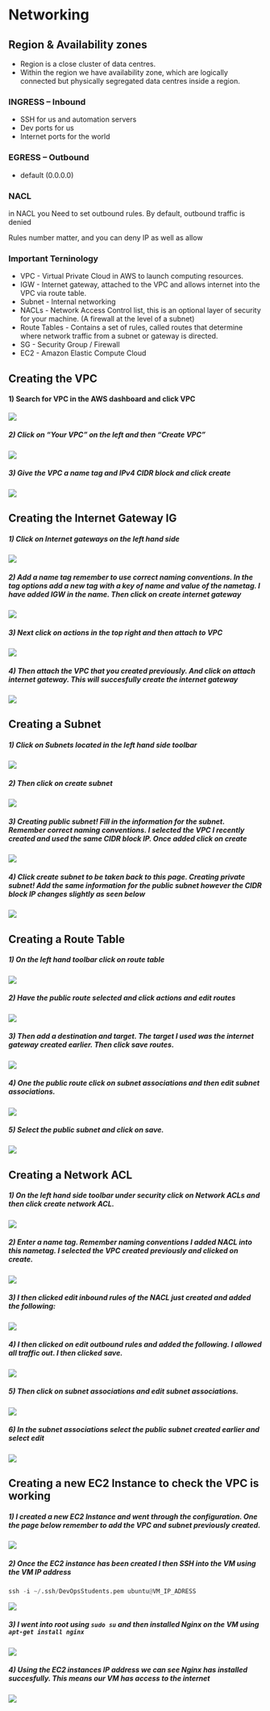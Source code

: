 # Networking

## Region & Availability zones

- Region is a close cluster of data centres.
- Within the region we have availability zone, which are logically connected but physically segregated data centres inside a region.

### INGRESS – Inbound
- SSH for us and automation servers
- Dev ports for us
- Internet ports for the world

### EGRESS – Outbound 
- default (0.0.0.0)

### NACL
in NACL you Need to set outbound rules. By default, outbound traffic is denied

Rules number matter, and you can deny IP as well as allow

### Important Terninology
- VPC - Virtual Private Cloud in AWS to launch computing resources.
- IGW - Internet gateway, attached to the VPC and allows internet into the VPC via route table.
- Subnet - Internal networking
- NACLs - Network Access Control list, this is an optional layer of security for your machine. (A firewall at the level of a subnet)
- Route Tables - Contains a set of rules, called routes that determine where network traffic from a subnet or gateway is directed.
- SG - Security Group / Firewall
- EC2 - Amazon Elastic Compute Cloud


## Creating the VPC
#### 1) Search for VPC in the AWS dashboard and click VPC

![](images/vpc1.png)

##### 2) Click on “Your VPC” on the left and then “Create VPC”
![](images/vpc2.png)

##### 3) Give the VPC a name tag and IPv4 CIDR block and click create
![](images/vpc3.png)

## Creating the Internet Gateway IG

##### 1) Click on Internet gateways on the left hand side
![](images/vpc4.png)

##### 2) Add a name tag remember to use correct naming conventions. In the tag options add a new tag with a key of name and value of the nametag. I have added IGW in the name. Then click on create internet gateway
![](images/vpc5.png)

##### 3) Next click on actions in the top right and then attach to VPC

![](images/vpc6.png)

##### 4) Then attach the VPC that you created previously. And click on attach internet gateway. This will succesfully create the internet gateway

![](images/vpc7.png)

## Creating a Subnet

##### 1) Click on Subnets located in the left hand side toolbar

![](images/vpc8.png)

##### 2) Then click on create subnet

![](images/vpc9.png)

##### 3) Creating public subnet! Fill in the information for the subnet. Remember correct naming conventions. I selected the VPC I recently created and used the same CIDR block IP. Once added click on create

![](images/vpc10.png)

##### 4) Click create subnet to be taken back to this page. Creating private subnet! Add the same information for the public subnet however the CIDR block IP changes slightly as seen below

![](images/vpc11.png)

## Creating a Route Table

##### 1) On the left hand toolbar click on route table

![](images/vpc12.png)

##### 2) Have the public route selected and click actions and edit routes

![](images/vpc13.png)

##### 3) Then add a destination and target. The target I used was the internet gateway created earlier. Then click save routes.

![](images/vpc14.png)

##### 4) One the public route click on subnet associations and then edit subnet associations.

![](images/vpc15.png)

##### 5) Select the public subnet and click on save.

![](images/vpc16.png)

## Creating a Network ACL

##### 1) On the left hand side toolbar under security click on Network ACLs and then click create network ACL.

![](images/vpc17.png)

##### 2) Enter a name tag. Remember naming conventions I added NACL into this nametag. I selected the VPC created previously and clicked on create.

![](images/vpc18.png)

##### 3) I then clicked edit inbound rules of the NACL just created and added the following:

![](images/vpc19.png)

##### 4) I then clicked on edit outbound rules and added the following. I allowed all traffic out. I then clicked save.

![](images/vpc20.png)

##### 5) Then click on subnet associations and edit subnet associations.

![](images/vpc21.png)

##### 6) In the subnet associations select the public subnet created earlier and select edit 

![](images/vpc22.png)

## Creating a new EC2 Instance to check the VPC is working

##### 1) I created a new EC2 Instance and went through the configuration. One the page below remember to add the VPC and subnet previously created.

![](images/vpc23.png)

##### 2) Once the EC2 instance has been created I then SSH into the VM using the VM IP address
```python
ssh -i ~/.ssh/DevOpsStudents.pem ubuntu@VM_IP_ADRESS
```

![](images/vpc24.png)

##### 3) I went into root using ```sudo su``` and then installed Nginx on the VM using ``` apt-get install nginx```

![](images/vpc25.png)

##### 4) Using the EC2 instances IP address we can see Nginx has installed succesfully. This means our VM has access to the internet

![](images/vpc26.png)